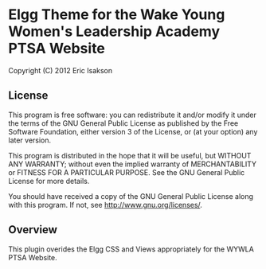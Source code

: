 Elgg Theme for the Wake Young Women's Leadership Academy PTSA Website
=====================================================================
Copyright (C) 2012  Eric Isakson

License
-------
This program is free software: you can redistribute it and/or modify
it under the terms of the GNU General Public License as published by
the Free Software Foundation, either version 3 of the License, or
(at your option) any later version.

This program is distributed in the hope that it will be useful,
but WITHOUT ANY WARRANTY; without even the implied warranty of
MERCHANTABILITY or FITNESS FOR A PARTICULAR PURPOSE.  See the
GNU General Public License for more details.

You should have received a copy of the GNU General Public License
along with this program.  If not, see <http://www.gnu.org/licenses/>.

Overview
--------
This plugin overides the Elgg CSS and Views appropriately for the WYWLA PTSA Website. 
